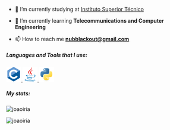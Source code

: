 * 🔭 I’m currently studying at [Instituto Superior Técnico](https://tecnico.ulisboa.pt/pt/)

* 🌱 I’m currently learning **Telecommunications and Computer Engineering**

* 📫 How to reach me **nubblackout@gmail.com**


<h5 align="left">Languages and Tools that I use:</h5>
<p align="left"> <a href="https://www.cprogramming.com/" target="_blank" rel="noreferrer"> <img src="https://raw.githubusercontent.com/devicons/devicon/master/icons/c/c-original.svg" alt="c" width="40" height="40"/> </a> <a href="https://www.java.com" target="_blank" rel="noreferrer"> <img src="https://raw.githubusercontent.com/devicons/devicon/master/icons/java/java-original.svg" alt="java" width="40" height="40"/> </a> <a href="https://www.python.org" target="_blank" rel="noreferrer"> <img src="https://raw.githubusercontent.com/devicons/devicon/master/icons/python/python-original.svg" alt="python" width="40" height="40"/> </a> </p>

<h5 align="left">My stats:</h5>

<p><img align="center" src="https://github-readme-streak-stats.herokuapp.com/?user=joaoiria&theme=dark" alt="joaoiria" /></p>

<p align="left"> <img src="https://komarev.com/ghpvc/?username=joaoiria&label=Profile%20views&color=b80000&style=plastic" alt="joaoiria" /> </p>
